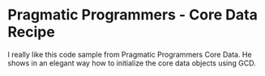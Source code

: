 # Pragmatic Programmers - Core Data Recipe

I really like this code sample from Pragmatic Programmers Core Data.
He shows in an elegant way how to initialize the core data objects using GCD.
